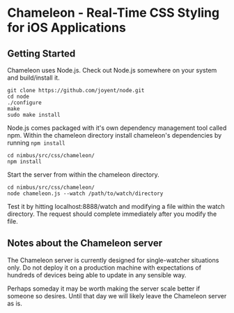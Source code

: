 Chameleon - Real-Time CSS Styling for iOS Applications
======================================================

## Getting Started

Chameleon uses Node.js. Check out Node.js somewhere on your system and build/install it.

    git clone https://github.com/joyent/node.git
    cd node
    ./configure
    make
    sudo make install

Node.js comes packaged with it's own dependency management tool called npm. Within the chameleon directory install chameleon's dependencies by running `npm install`

    cd nimbus/src/css/chameleon/
    npm install

Start the server from within the chameleon directory.

    cd nimbus/src/css/chameleon/
    node chameleon.js --watch /path/to/watch/directory

Test it by hitting localhost:8888/watch and modifying a file within the watch directory.
The request should complete immediately after you modify the file.


## Notes about the Chameleon server

The Chameleon server is currently designed for single-watcher situations only. Do not deploy
it on a production machine with expectations of hundreds of devices being able to update in
any sensible way.

Perhaps someday it may be worth making the server scale better if someone so desires. Until
that day we will likely leave the Chameleon server as is.
